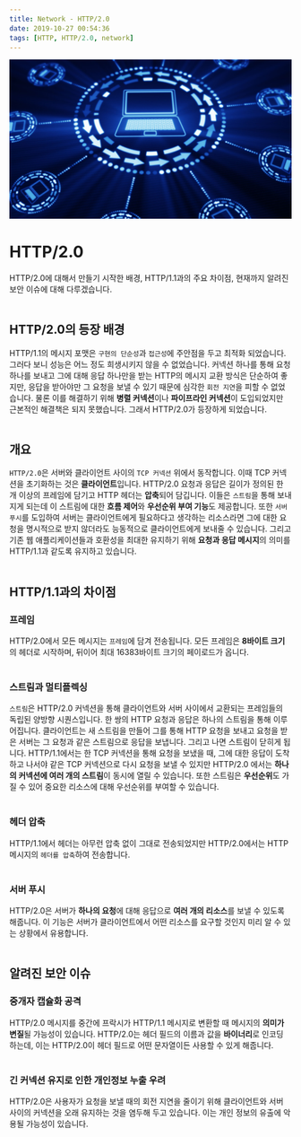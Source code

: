 ```yaml
---
title: Network - HTTP/2.0
date: 2019-10-27 00:54:36
tags: [HTTP, HTTP/2.0, network]
---
```


![images](/images/network/network.jpg)<br/>

# HTTP/2.0
HTTP/2.0에 대해서 만들기 시작한 배경, HTTP/1.1과의 주요 차이점, 현재까지 알려진 보안 이슈에 대해 다루겠습니다.<br/>
<br/>

## HTTP/2.0의 등장 배경
HTTP/1.1의 메시지 포맷은 `구현의 단순성`과 `접근성`에 주안점을 두고 최적화 되었습니다. 그러다 보니 성능은 어느 정도 희생시키지 않을 수 없었습니다. 커넥션 하나를 통해 요청 하나를 보내고 그에 대해 응답 하나만을 받는 HTTP의 메시지 교환 방식은 단순하여 좋지만, 응답을 받아야만 그 요청을 보낼 수 있기 때문에 심각한 `회전 지연`을 피할 수 없었습니다. 물론 이를 해결하기 위해 **병렬 커넥션**이나 **파이프라인 커넥션**이 도입되었지만 근본적인 해결책은 되지 못했습니다. 그래서 HTTP/2.0가 등장하게 되었습니다.<br/>
<br/>

## 개요
`HTTP/2.0`은 서버와 클라이언트 사이의 `TCP 커넥션` 위에서 동작합니다. 이때 TCP 커넥션을 초기화하는 것은 **클라이언트**입니다. HTTP/2.0 요청과 응답은 길이가 정의된 한 개 이상의 프레임에 담기고 HTTP 헤더는 **압축**되어 담깁니다. 이들은 `스트림`을 통해 보내지게 되는데 이 스트림에 대한 **흐름 제어**와 **우선순위 부여 기능**도 제공합니다.
또한 `서버 푸시`를 도입하여 서버는 클라이언트에게 필요하다고 생각하는 리소스라면 그에 대한 요청을 명시적으로 받지 않더라도 능동적으로 클라이언트에게 보내줄 수 있습니다. 그리고 기존 웹 애플리케이션들과 호환성을 최대한 유지하기 위해 **요청과 응답 메시지**의 의미를 HTTP/1.1과 같도록 유지하고 있습니다.<br/>
<br/>

## HTTP/1.1과의 차이점
### 프레임
HTTP/2.0에서 모든 메시지는 `프레임`에 담겨 전송됩니다. 모든 프레임은 **8바이트 크기**의 헤더로 시작하며, 뒤이어 최대 16383바이트 크기의 페이로드가 옵니다.<br/>
<br/>

### 스트림과 멀티플렉싱
`스트림`은 HTTP/2.0 커넥션을 통해 클라이언트와 서버 사이에서 교환되는 프레임들의 독립된 양방향 시퀀스입니다. 한 쌍의 HTTP 요청과 응답은 하나의 스트림을 통해 이루어집니다. 클라이언트는 새 스트림을 만들어 그를 통해 HTTP 요청을 보내고 요청을 받은 서버는 그 요청과 같은 스트림으로 응답을 보냅니다. 그리고 나면 스트림이 닫히게 됩니다.
HTTP/1.1에서는 한 TCP 커넥션을 통해 요청을 보냈을 때, 그에 대한 응답이 도착하고 나서야 같은 TCP 커넥션으로 다시 요청을 보낼 수 있지만 HTTP/2.0 에서는 **하나의 커넥션에 여러 개의 스트림**이 동시에 열릴 수 있습니다. 또한 스트림은 **우선순위**도 가질 수 있어 중요한 리소스에 대해 우선순위를 부여할 수 있습니다.<br/>
<br/>

### 헤더 압축
HTTP/1.1에서 헤더는 아무런 압축 없이 그대로 전송되었지만 HTTP/2.0에서는 HTTP 메시지의 `헤더를 압축`하여 전송합니다.<br/>
<br/>

### 서버 푸시
HTTP/2.0은 서버가 **하나의 요청**에 대해 응답으로 **여러 개의 리소스**를 보낼 수 있도록 해줍니다. 이 기능은 서버가 클라이언트에서 어떤 리소스를 요구할 것인지 미리 알 수 있는 상황에서 유용합니다.<br/>
<br/>

## 알려진 보안 이슈
### 중개자 캡슐화 공격
HTTP/2.0 메시지를 중간에 프락시가 HTTP/1.1 메시지로 변환할 때 메시지의 **의미가 변질**될 가능성이 있습니다. HTTP/2.0는 헤더 필드의 이름과 값을 **바이너리**로 인코딩 하는데, 이는 HTTP/2.0이 헤더 필드로 어떤 문자열이든 사용할 수 있게 해줍니다.<br/>
<br/>

### 긴 커넥션 유지로 인한 개인정보 누출 우려
HTTP/2.0은 사용자가 요청을 보낼 때의 회전 지연을 줄이기 위해 클라이언트와 서버 사이의 커넥션을 오래 유지하는 것을 염두해 두고 있습니다. 이는 개인 정보의 유출에 악용될 가능성이 있습니다.<br/>
<br/>